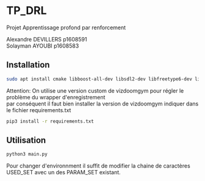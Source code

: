 # TP_DRL
Projet Apprentissage profond par renforcement

Alexandre DEVILLERS p1608591  
Solayman AYOUBI p1608583  

## Installation

```sh
sudo apt install cmake libboost-all-dev libsdl2-dev libfreetype6-dev libgl1-mesa-dev libglu1-mesa-dev libpng-dev libjpeg-dev libbz2-dev libfluidsynth-dev libgme-dev libopenal-dev zlib1g-dev timidity tar nasm wget ffmpeg
```
Attention: On utilise une version custom de vizdoomgym pour régler le problème du wrapper d'enregistrement  
par conséquent il faut bien installer la version de vizdoomgym indiquer dans le fichier requirements.txt

```sh
pip3 install -r requirements.txt
```

## Utilisation

```sh
python3 main.py
```

Pour changer d'environnment il suffit de modifier la chaine de caractères
USED_SET avec un des PARAM_SET existant.
